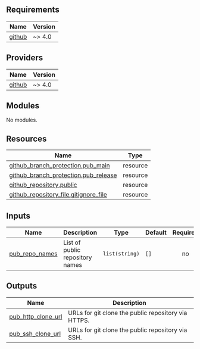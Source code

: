 <!-- BEGIN_TF_DOCS -->
## Requirements

| Name | Version |
|------|---------|
| <a name="requirement_github"></a> [github](#requirement\_github) | ~> 4.0 |

## Providers

| Name | Version |
|------|---------|
| <a name="provider_github"></a> [github](#provider\_github) | ~> 4.0 |

## Modules

No modules.

## Resources

| Name | Type |
|------|------|
| [github_branch_protection.pub_main](https://registry.terraform.io/providers/integrations/github/latest/docs/resources/branch_protection) | resource |
| [github_branch_protection.pub_release](https://registry.terraform.io/providers/integrations/github/latest/docs/resources/branch_protection) | resource |
| [github_repository.public](https://registry.terraform.io/providers/integrations/github/latest/docs/resources/repository) | resource |
| [github_repository_file.gitignore_file](https://registry.terraform.io/providers/integrations/github/latest/docs/resources/repository_file) | resource |

## Inputs

| Name | Description | Type | Default | Required |
|------|-------------|------|---------|:--------:|
| <a name="input_pub_repo_names"></a> [pub\_repo\_names](#input\_pub\_repo\_names) | List of public repository names | `list(string)` | `[]` | no |

## Outputs

| Name | Description |
|------|-------------|
| <a name="output_pub_http_clone_url"></a> [pub\_http\_clone\_url](#output\_pub\_http\_clone\_url) | URLs for git clone the public repository via HTTPS. |
| <a name="output_pub_ssh_clone_url"></a> [pub\_ssh\_clone\_url](#output\_pub\_ssh\_clone\_url) | URLs for git clone the public repository via SSH. |
<!-- END_TF_DOCS -->
